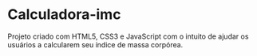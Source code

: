 # Calculadora-imc
Projeto criado com HTML5, CSS3 e JavaScript com o intuito de ajudar os usuários a calcularem seu índice de massa corpórea.
